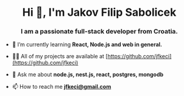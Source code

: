 <h1 align="center">Hi 👋, I'm Jakov Filip Sabolicek</h1>
<h3 align="center">I am a passionate full-stack developer from Croatia.</h3>

- 🌱 I’m currently learning **React, Node.js and web in general.**

- 👨‍💻 All of my projects are available at [https://github.com/jfkeci](https://github.com/jfkeci)

- 💬 Ask me about **node.js, nest.js, react, postgres, mongodb**

- 📫 How to reach me **jfkeci@gmail.com**